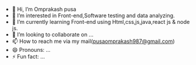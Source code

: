 - 👋 Hi, I’m Omprakash pusa
- 👀 I’m interested in Front-end,Software testing and data analyzing.
- 🌱 I’m currently learning Front-end using Html,css,js,java,react js & node js.
- 💞️ I’m looking to collaborate on ...
- 📫 How to reach me via my mail(pusaomprakash987@gmail.com)
- 😄 Pronouns: ...
- ⚡ Fun fact: ...

<!---
Omprakash9735/Omprakash9735 is a ✨ special ✨ repository because its `README.md` (this file) appears on your GitHub profile.
You can click the Preview link to take a look at your changes.
--->
